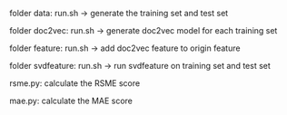 folder data:
    run.sh -> generate the training set and test set

folder doc2vec:
    run.sh -> generate doc2vec model for each training set

folder feature:
    run.sh -> add doc2vec feature to origin feature

folder svdfeature:
    run.sh -> run svdfeature on training set and test set

rsme.py:
    calculate the RSME score

mae.py:
    calculate the MAE score

